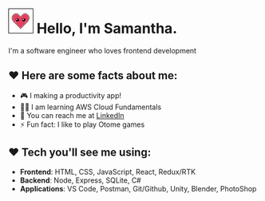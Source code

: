 # ![bouncing heart](pa_heart_face_animate.gif) Hello, I'm Samantha.

I'm a software engineer who loves frontend development

## ♥ Here are some facts about me:

- 🎮 I making a productivity app!
- 👩‍💻 I am learning AWS Cloud Fundamentals
- 📧 You can reach me at [LinkedIn](https://www.linkedin.com/in/samantha-lee-goodman/)
- ⚡ Fun fact: I like to play Otome games

## ♥ Tech you'll see me using:

- **Frontend**: HTML, CSS, JavaScript, React, Redux/RTK
- **Backend**: Node, Express, SQLite, C#
- **Applications**: VS Code, Postman, Git/Github, Unity, Blender, PhotoShop
